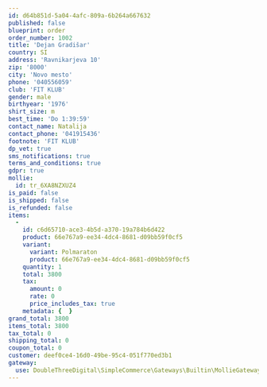 ```yaml
---
id: d64b851d-5a04-4afc-809a-6b264a667632
published: false
blueprint: order
order_number: 1002
title: 'Dejan Gradišar'
country: SI
address: 'Ravnikarjeva 10'
zip: '8000'
city: 'Novo mesto'
phone: '040556059'
club: 'FIT KLUB'
gender: male
birthyear: '1976'
shirt_size: m
best_time: 'Do 1:39:59'
contact_name: Natalija
contact_phone: '041915436'
footnote: 'FIT KLUB'
dp_vet: true
sms_notifications: true
terms_and_conditions: true
gdpr: true
mollie:
  id: tr_6XA8NZXUZ4
is_paid: false
is_shipped: false
is_refunded: false
items:
  -
    id: c6d65710-ace3-4b5d-a370-19a784b6d422
    product: 66e767a9-ee34-4dc4-8681-d09bb59f0cf5
    variant:
      variant: Polmaraton
      product: 66e767a9-ee34-4dc4-8681-d09bb59f0cf5
    quantity: 1
    total: 3800
    tax:
      amount: 0
      rate: 0
      price_includes_tax: true
    metadata: {  }
grand_total: 3800
items_total: 3800
tax_total: 0
shipping_total: 0
coupon_total: 0
customer: deef0ce4-16d0-49be-95c4-051f770ed3b1
gateway:
  use: DoubleThreeDigital\SimpleCommerce\Gateways\Builtin\MollieGateway
---
```

